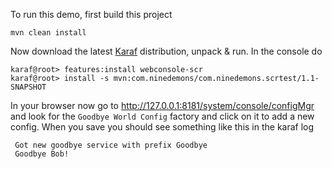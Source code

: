 To run this demo, first build this project

    mvn clean install


Now download the latest [Karaf](http://karaf.apache.org/) distribution, unpack & run. In the console do

    karaf@root> features:install webconsole-scr
    karaf@root> install -s mvn:com.ninedemons/com.ninedemons.scrtest/1.1-SNAPSHOT

In your browser now go to http://127.0.0.1:8181/system/console/configMgr and look for the  `Goodbye World Config`
factory and click on it to add a new config. When you save you should see something like this in the karaf log

     Got new goodbye service with prefix Goodbye
     Goodbye Bob!

